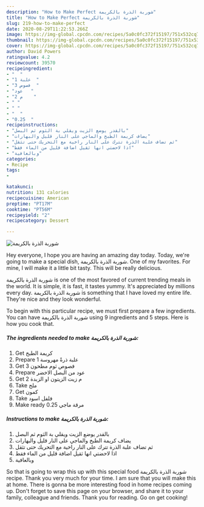 ```yaml
---
description: "How to Make Perfect شوربة الذرة بالكريمة"
title: "How to Make Perfect شوربة الذرة بالكريمة"
slug: 219-how-to-make-perfect
date: 2020-08-29T11:22:53.266Z
image: https://img-global.cpcdn.com/recipes/5a0c0fc372f15197/751x532cq70/الصورة-الرئيسية-لوصفةشوربة-الذرة-بالكريمة.jpg
thumbnail: https://img-global.cpcdn.com/recipes/5a0c0fc372f15197/751x532cq70/الصورة-الرئيسية-لوصفةشوربة-الذرة-بالكريمة.jpg
cover: https://img-global.cpcdn.com/recipes/5a0c0fc372f15197/751x532cq70/الصورة-الرئيسية-لوصفةشوربة-الذرة-بالكريمة.jpg
author: David Powers
ratingvalue: 4.2
reviewcount: 39570
recipeingredient:
- "  "
- "1 علبة  "
- "3 فصوص  "
- "عود   "
- "2 م    "
- " "
- " "
- "  "
- "0.25  "
recipeinstructions:
- "بالقدر يوضع الزيت ويقلي بة الثوم ثم البصل"
- "يضاف كريمة الطبخ والماجي على النار قليل والبهارات"
- "ثم تضاف علبة الذرة تترك على النار راخية مع التحريك حتى تثقل"
- "اذا لاحضتي انها ثقيل اضافة قليل من الماء فقط"
- "وبالعافية"
categories:
- Recipe
tags:
- 

katakunci:  
nutrition: 131 calories
recipecuisine: American
preptime: "PT17M"
cooktime: "PT56M"
recipeyield: "2"
recipecategory: Dessert

---
```



![شوربة الذرة بالكريمة](https://img-global.cpcdn.com/recipes/5a0c0fc372f15197/751x532cq70/الصورة-الرئيسية-لوصفةشوربة-الذرة-بالكريمة.jpg)

Hey everyone, I hope you are having an amazing day today. Today, we're going to make a special dish, شوربة الذرة بالكريمة. One of my favorites. For mine, I will make it a little bit tasty. This will be really delicious.



شوربة الذرة بالكريمة is one of the most favored of current trending meals in the world. It is simple, it is fast, it tastes yummy. It's appreciated by millions every day. شوربة الذرة بالكريمة is something that I have loved my entire life. They're nice and they look wonderful.


To begin with this particular recipe, we must first prepare a few ingredients. You can have شوربة الذرة بالكريمة using 9 ingredients and 5 steps. Here is how you cook that.

<!--inarticleads1-->

##### The ingredients needed to make شوربة الذرة بالكريمة:

1. Get  كريمة الطبخ
1. Prepare 1 علبة ذرةً مهروسة
1. Get 3 فصوص ثوم مطحون
1. Prepare عود من البصل الاخضر
1. Get 2 م زيت الزيتون او الزبدة
1. Take  ملح
1. Get  كمون
1. Take  فلفل اسود
1. Make ready 0.25 مرقة ماجي




<!--inarticleads2-->

##### Instructions to make شوربة الذرة بالكريمة:

1. بالقدر يوضع الزيت ويقلي بة الثوم ثم البصل
1. يضاف كريمة الطبخ والماجي على النار قليل والبهارات
1. ثم تضاف علبة الذرة تترك على النار راخية مع التحريك حتى تثقل
1. اذا لاحضتي انها ثقيل اضافة قليل من الماء فقط
1. وبالعافية




So that is going to wrap this up with this special food شوربة الذرة بالكريمة recipe. Thank you very much for your time. I am sure that you will make this at home. There is gonna be more interesting food in home recipes coming up. Don't forget to save this page on your browser, and share it to your family, colleague and friends. Thank you for reading. Go on get cooking!
